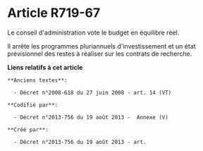 # Article R719-67

Le conseil d'administration vote le budget en équilibre réel.

Il arrête les programmes pluriannuels d'investissement et un état prévisionnel des restes à réaliser sur les contrats de
recherche.

**Liens relatifs à cet article**

	**Anciens textes**:

	  - Décret n°2008-618 du 27 juin 2008 - art. 14 (VT)

	**Codifié par**:

	  - Décret n°2013-756 du 19 août 2013 -  Annexe (V)

	**Créé par**:

	  - Décret n°2013-756 du 19 août 2013 - art.
